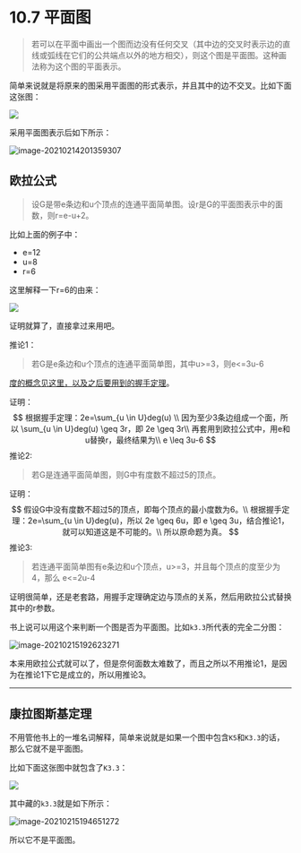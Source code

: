 # 10.7 平面图

> 若可以在平面中画出一个图而边没有任何交叉（其中边的交叉时表示边的直线或弧线在它们的公共端点以外的地方相交），则这个图是平面图。这种画法称为这个图的平面表示。

简单来说就是将原来的图采用平面图的形式表示，并且其中的边不交叉。比如下面这张图：

![](https://tva1.sinaimg.cn/large/008eGmZEgy1gnnbopkkhvj308f06xa9z.jpg)

采用平面图表示后如下所示：

![image-20210214201359307](https://tva1.sinaimg.cn/large/008eGmZEgy1gnnbq7ltz0j309g07hwef.jpg)

## 欧拉公式

> 设G是带e条边和u个顶点的连通平面简单图。设r是G的平面图表示中的面数，则r=e-u+2。

比如上面的例子中：

- e=12
- u=8
- r=6

这里解释一下r=6的由来：

![](https://tva1.sinaimg.cn/large/008eGmZEgy1gno7sdtlcuj30fy08hq3c.jpg)

证明就算了，直接拿过来用吧。

推论1：

> 若G是e条边和u个顶点的连通平面简单图，其中u>=3，则e<=3u-6

[度的概念见这里，以及之后要用到的握手定理](https://blog.csdn.net/YQXLLWY/article/details/113771353)。

证明：
$$
根据握手定理：2e=\sum_{u \in U}deg(u) \\
因为至少3条边组成一个面，所以 \sum_{u \in U}deg(u) \geq 3r，即 2e \geq 3r\\
再套用到欧拉公式中，用e和u替换r，最终结果为\\
e \leq 3u-6
$$
推论2:

> 若G是连通平面简单图，则G中有度数不超过5的顶点。

证明：
$$
假设G中没有度数不超过5的顶点，即每个顶点的最小度数为6。\\
根据握手定理：2e=\sum_{u \in U}deg(u)，所以 2e \geq 6u，即 e \geq 3u，结合推论1，就可以知道这是不可能的。\\
所以原命题为真。
$$
推论3:

> 若连通平面简单图有e条边和u个顶点，u>=3，并且每个顶点的度至少为4，那么 e<=2u-4

证明很简单，还是老套路，用握手定理确定边与顶点的关系，然后用欧拉公式替换其中的r参数。

书上说可以用这个来判断一个图是否为平面图。比如`k3.3`所代表的完全二分图：

![image-20210215192623271](https://tva1.sinaimg.cn/large/008eGmZEgy1gnofyzpwq7j308o0850sw.jpg)

本来用欧拉公式就可以了，但是奈何面数太难数了，而且之所以不用推论1，是因为在推论1下它是成立的，所以用推论3。

-------

## 康拉图斯基定理

不用管他书上的一堆名词解释，简单来说就是如果一个图中包含`K5`和`K3.3`的话，那么它就不是平面图。

比如下面这张图中就包含了`K3.3`：

![](https://tva1.sinaimg.cn/large/008eGmZEgy1gnogjh1nqwj30j10h40tn.jpg)

其中藏的`k3.3`就是如下所示：

![image-20210215194651272](https://tva1.sinaimg.cn/large/008eGmZEgy1gnogk8xcofj30dp0d2wf7.jpg)

所以它不是平面图。


